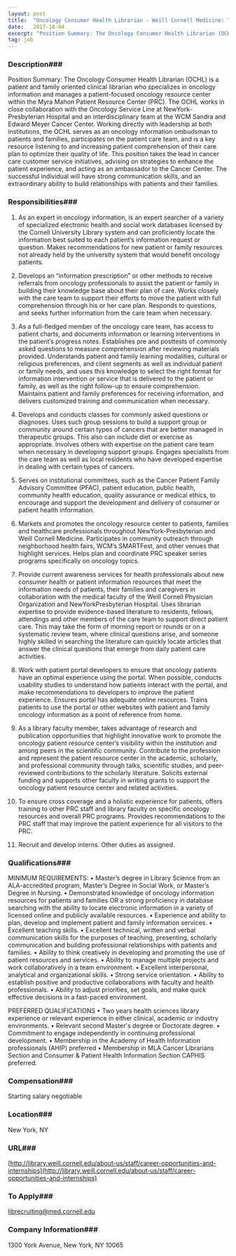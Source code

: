```yaml
---
layout: post
title:  "Oncology Consumer Health Librarian - Weill Cornell Medicine: The Samuel J. Wood Library and C.V. Starr Biomedical Information Center"
date:   2017-10-04
excerpt: "Position Summary: The Oncology Consumer Health Librarian (OCHL) is a patient and family oriented clinical librarian who specializes in oncology information and manages a patient-focused oncology resource center within the Myra Mahon Patient Resource Center (PRC). The OCHL works in close collaboration with the Oncology Service Line at NewYork-Presbyterian Hospital..."
tag: job
---
```


### Description###

Position Summary: The Oncology Consumer Health Librarian (OCHL) is a patient and family oriented clinical librarian who specializes in oncology information and manages a patient-focused oncology resource center within the Myra Mahon Patient Resource Center (PRC). The OCHL works in close collaboration with the Oncology Service Line at NewYork-Presbyterian Hospital and an interdisciplinary team at the WCM Sandra and Edward Meyer Cancer Center. Working directly with leadership at both institutions, the OCHL serves as an oncology information ombudsman to patients and families, participates on the patient care team, and is a key resource listening to and increasing patient comprehension of their care plan to optimize their quality of life. This position takes the lead in cancer care customer service initiatives, advising on strategies to enhance the patient experience, and acting as an ambassador to the Cancer Center. The successful individual will have strong communication skills, and an extraordinary ability to build relationships with patients and their families.


### Responsibilities###

1. As an expert in oncology information, is an expert searcher of a variety of specialized electronic health and social work databases licensed by the Cornell University Library system and can proficiently locate the information best suited to each patient’s information request or question. Makes recommendations for new patient or family resources not already held by the university system that would benefit oncology patients. 

2. Develops an “information prescription” or other methods to receive referrals from oncology professionals to assist the patient or family in building their knowledge base about their plan of care. Works closely with the care team to support their efforts to move the patient with full comprehension through his or her care plan. Responds to questions, and seeks further information from the care team when necessary. 

3. As a full-fledged member of the oncology care team, has access to patient charts, and documents information or learning interventions in the patient’s progress notes. Establishes pre and posttests of commonly asked questions to measure comprehension after reviewing materials provided. Understands patient and family learning modalities, cultural or religious preferences, and client segments as well as individual patient or family needs, and uses this knowledge to select the right format for information intervention or service that is delivered to the patient or family, as well as the right follow-up to ensure comprehension. Maintains patient and family preferences for receiving information, and delivers customized training and communication when necessary. 

4. Develops and conducts classes for commonly asked questions or diagnoses. Uses such group sessions to build a support group or community around certain types of cancers that are better managed in therapeutic groups. This also can include diet or exercise as appropriate. Involves others with expertise on the patient care team when necessary in developing support groups. Engages specialists from the care team as well as local residents who have developed expertise in dealing with certain types of cancers. 

5. Serves on institutional committees, such as the Cancer Patient Family Advisory Committee (PFAC), patient education, public health, community health education, quality assurance or medical ethics, to encourage and support the development and delivery of consumer or patient health information. 

6. Markets and promotes the oncology resource center to patients, families and healthcare professionals throughout NewYork-Presbyterian and Weill Cornell Medicine. Participates in community outreach through neighborhood health fairs, WCM’s SMARTFest, and other venues that highlight services. Helps plan and coordinate PRC speaker series programs specifically on oncology topics. 

7. Provide current awareness services for health professionals about new consumer health or patient information resources that meet the information needs of patients, their families and caregivers in collaboration with the medical faculty of the Weill Cornell Physician Organization and NewYorkPresbyterian Hospital. Uses librarian expertise to provide evidence-based literature to residents, fellows, attendings and other members of the care team to support direct patient care. This may take the form of morning report or rounds or on a systematic review team, where clinical questions arise, and someone highly skilled in searching the literature can quickly locate articles that answer the clinical questions that emerge from daily patient care activities. 

8. Work with patient portal developers to ensure that oncology patients have an optimal experience using the portal. When possible, conducts usability studies to understand how patients interact with the portal, and make recommendations to developers to improve the patient experience. Ensures portal has adequate online resources. Trains patients to use the portal or other websites with patient and family oncology information as a point of reference from home. 

9. As a library faculty member, takes advantage of research and publication opportunities that highlight innovative work to promote the oncology patient resource center’s visibility within the institution and among peers in the scientific community. Contribute to the profession and represent the patient resource center in the academic, scholarly, and professional community through talks, scientific studies, and peer-reviewed contributions to the scholarly literature. Solicits external funding and supports other faculty in writing grants to support the oncology patient resource center and related activities. 

10. To ensure cross coverage and a holistic experience for patients, offers training to other PRC staff and library faculty on specific oncology resources and overall PRC programs. Provides recommendations to the PRC staff that may improve the patient experience for all visitors to the PRC. 

11. Recruit and develop interns. Other duties as assigned.



### Qualifications###

MINIMUM REQUIREMENTS: 
• Master’s degree in Library Science from an ALA-accredited program, Master’s Degree in Social Work, or Master’s Degree in Nursing. 
• Demonstrated knowledge of oncology information resources for patients and families OR a strong proficiency in database searching with the ability to locate electronic information in a variety of licensed online and publicly available resources. 
• Experience and ability to plan, develop and implement patient and family information services. 
• Excellent teaching skills. 
• Excellent technical, written and verbal communication skills for the purposes of teaching, presenting, scholarly communication and building professional relationships with patients and families. 
• Ability to think creatively in developing and promoting the use of patient resources and services. • Ability to manage multiple projects and work collaboratively in a team environment. 
• Excellent interpersonal, analytical and organizational skills. 
• Strong service orientation. 
• Ability to establish positive and productive collaborations with faculty and health professionals. 
• Ability to adjust priorities, set goals, and make quick effective decisions in a fast-paced environment.

PREFERRED QUALIFICATIONS 
• Two years health sciences library experience or relevant experience in either clinical, academic or industry environments. 
• Relevant second Master's degree or Doctorate degree. 
• Commitment to engage independently in continuing professional development. 
• Membership in the Academy of Health Information professionals (AHIP) preferred 
• Membership in MLA Cancer Librarians Section and Consumer & Patient Health Information Section CAPHIS preferred.



### Compensation###

Starting salary negotiable


### Location###

New York, NY


### URL###

[http://library.weill.cornell.edu/about-us/staff/career-opportunities-and-internships](http://library.weill.cornell.edu/about-us/staff/career-opportunities-and-internships)

### To Apply###

librecruiting@med.cornell.edu


### Company Information###

1300 York Avenue, New York, NY 10065



